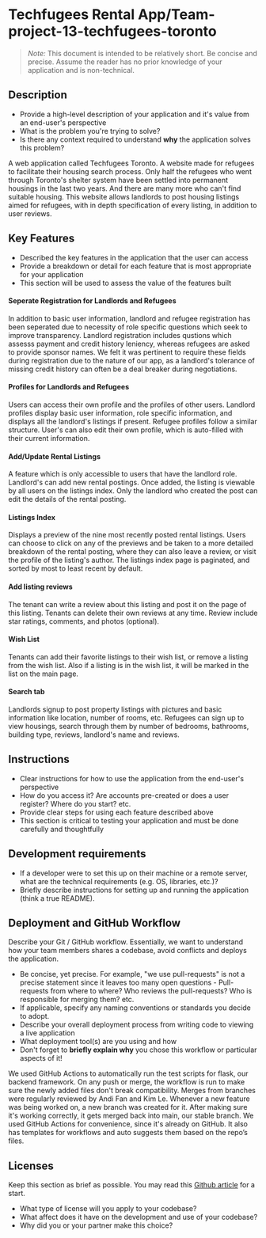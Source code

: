 # Techfugees Rental App/Team-project-13-techfugees-toronto

> _Note:_ This document is intended to be relatively short. Be concise and precise. Assume the reader has no prior knowledge of your application and is non-technical. 

## Description 
 * Provide a high-level description of your application and it's value from an end-user's perspective
 * What is the problem you're trying to solve?
 * Is there any context required to understand **why** the application solves this problem?

A web application called Techfugees Toronto. A website made for refugees to facilitate their housing search process.
Only half the refugees who went through Toronto's shelter system have been settled into permanent housings in the last two years. And there are many more who can't find suitable housing. 
This website allows landlords to post housing listings aimed for refugees, with in depth specification of every listing, in addition to user reviews.

## Key Features
 * Described the key features in the application that the user can access
 * Provide a breakdown or detail for each feature that is most appropriate for your application
 * This section will be used to assess the value of the features built

#### Seperate Registration for Landlords and Refugees
In addition to basic user information, landlord and refugee registration has been seperated due to necessity of role specific questions which seek to improve transparency. Landlord registration includes qustions which assesss payment and credit history leniency, whereas refugees are asked to provide sponsor names. We felt it was pertinent to require these fields during registration due to the nature of our app, as a landlord's tolerance of missing credit history can often be a deal breaker during negotiations.

#### Profiles for Landlords and Refugees
Users can access their own profile and the profiles of other users. Landlord profiles display basic user information, role specific information, and displays all the landlord's listings if present. Refugee profiles follow a similar structure. User's can also edit their own profile, which is auto-filled with their current information. 

#### Add/Update Rental Listings
A feature which is only accessible to users that have the landlord role. Landlord's can add new rental postings. Once added, the listing is viewable by all users on the listings index. Only the landlord who created the post can edit the details of the rental posting.

#### Listings Index
Displays a preview of the nine most recently posted rental listings. Users can choose to click on any of the previews and be taken to a more detailed breakdown of the rental posting, where they can also leave a review, or visit the profile of the listing's author. The listings index page is paginated, and sorted by most to least recent by default.

#### Add listing reviews
The tenant can write a review about this listing and post it on the page of this listing. Tenants can delete their own reviews at any time. Review include star ratings, comments, and photos (optional).

#### Wish List
Tenants can add their favorite listings to their wish list, or remove a listing from the wish list.  Also if a listing is in the wish list, it will be marked in the list on the main page.

#### Search tab 
Landlords signup to post property listings with pictures and basic information like location, number of rooms, etc. 
Refugees can sign up to view housings, search through them by number of bedrooms, bathrooms, building type, reviews, landlord's name and reviews. 

## Instructions
 * Clear instructions for how to use the application from the end-user's perspective
 * How do you access it? Are accounts pre-created or does a user register? Where do you start? etc. 
 * Provide clear steps for using each feature described above
 * This section is critical to testing your application and must be done carefully and thoughtfully
 
 ## Development requirements
 * If a developer were to set this up on their machine or a remote server, what are the technical requirements (e.g. OS, libraries, etc.)?
 * Briefly describe instructions for setting up and running the application (think a true README).
 
 ## Deployment and GitHub Workflow

Describe your Git / GitHub workflow. Essentially, we want to understand how your team members shares a codebase, avoid conflicts and deploys the application.

 * Be concise, yet precise. For example, "we use pull-requests" is not a precise statement since it leaves too many open questions - Pull-requests from where to where? Who reviews the pull-requests? Who is responsible for merging them? etc.
 * If applicable, specify any naming conventions or standards you decide to adopt.
 * Describe your overall deployment process from writing code to viewing a live application
 * What deployment tool(s) are you using and how
 * Don't forget to **briefly explain why** you chose this workflow or particular aspects of it!

We used GitHub Actions to automatically run the test scripts for flask, our backend framework. 
On any push or merge, the workflow is run to make sure the newly added files don't break compatibility. 
Merges from branches were regularly reviewed by Andi Fan and Kim Le.
Whenever a new feature was being worked on, a new branch was created for it. After making sure it's working correctly, it gets merged back into main, our stable branch.
We used GitHub Actions for convenience, since it's already on GitHub. It also has templates for workflows and auto suggests them based on the repo’s files.

 ## Licenses 

 Keep this section as brief as possible. You may read this [Github article](https://help.github.com/en/github/creating-cloning-and-archiving-repositories/licensing-a-repository) for a start.

 * What type of license will you apply to your codebase?
 * What affect does it have on the development and use of your codebase?
 * Why did you or your partner make this choice?
